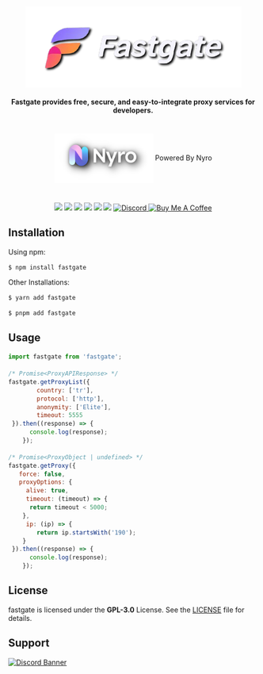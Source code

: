 <br/>
<p align="center">
<img src="./assets/fastgate_logo.png" align="center">
</p>
<h4 align="center">Fastgate provides free, secure, and easy-to-integrate proxy services for developers.</h4>

#

<p align="center"> 
<img src="./assets/nyro_logo.png" align="center" width=200 height=100>
<span align="center">Powered By Nyro</span>
</p>

#

<p align="center">
<img src="https://img.shields.io/npm/v/fastgate?style=for-the-badge&logo=npm&logoColor=red">
<img src="https://img.shields.io/github/repo-size/Bes-js/fastgate?style=for-the-badge&logo=github&logoColor=white"> 
<img src="https://img.shields.io/npm/l/fastgate?style=for-the-badge">
<img src="https://img.shields.io/npm/unpacked-size/fastgate?style=for-the-badge"> 
<img src="https://img.shields.io/npm/dt/fastgate?style=for-the-badge&logoColor=blue"> 
<img src="https://img.shields.io/github/package-json/dependency-version/Bes-js/fastgate/sequelize?style=for-the-badge">
<a href="https://discord.gg/luppux" target="_blank"> 
<img alt="Discord" src="https://img.shields.io/badge/Support-Click%20here-7289d9?style=for-the-badge&logo=discord"> 
</a>
<a href="https://www.buymeacoffee.com/beykant" target="_blank">
<img src="https://cdn.buymeacoffee.com/buttons/v2/default-yellow.png" width="120px" height="30px" alt="Buy Me A Coffee">
</a>
</p>

## Installation

Using npm:
```shell
$ npm install fastgate
```

Other Installations:

```bash
$ yarn add fastgate
```

```bash
$ pnpm add fastgate
```

## Usage
```js
import fastgate from 'fastgate';
    
/* Promise<ProxyAPIResponse> */
fastgate.getProxyList({
        country: ['tr'],
        protocol: ['http'],
        anonymity: ['Elite'],
        timeout: 5555
 }).then((response) => {
      console.log(response);
    });

/* Promise<ProxyObject | undefined> */
fastgate.getProxy({
   force: false,
   proxyOptions: {
     alive: true,
     timeout: (timeout) => {
      return timeout < 5000;
    },
     ip: (ip) => {
        return ip.startsWith('190');
    }
 }).then((response) => {
      console.log(response);
    });
```

## License

fastgate is licensed under the **GPL-3.0** License. See the [LICENSE](./LICENSE.md) file for details.

## Support

[![Discord Banner](https://api.weblutions.com/discord/invite/luppux/)](https://discord.gg/luppux)